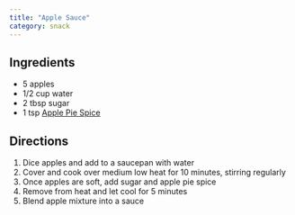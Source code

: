 ```yaml
---
title: "Apple Sauce"
category: snack
---
```


## Ingredients

- 5 apples
- 1/2 cup water
- 2 tbsp sugar
- 1 tsp [Apple Pie Spice](/recipes/apple-pie-spice)


## Directions
1. Dice apples and add to a saucepan with water
2. Cover and cook over medium low heat for 10 minutes, stirring regularly
3. Once apples are soft, add sugar and apple pie spice
4. Remove from heat and let cool for 5 minutes
5. Blend apple mixture into a sauce